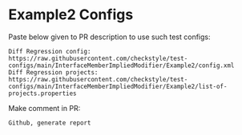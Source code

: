 # Example2 Configs
Paste below given to PR description to use such test configs:
```
Diff Regression config: https://raw.githubusercontent.com/checkstyle/test-configs/main/InterfaceMemberImpliedModifier/Example2/config.xml
Diff Regression projects: https://raw.githubusercontent.com/checkstyle/test-configs/main/InterfaceMemberImpliedModifier/Example2/list-of-projects.properties
```
Make comment in PR:
```
Github, generate report
```
